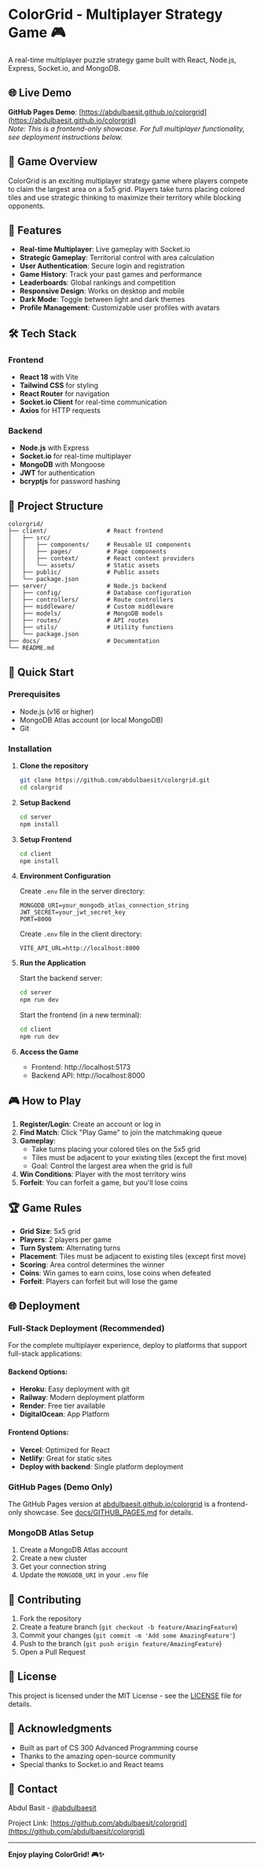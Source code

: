 # ColorGrid - Multiplayer Strategy Game 🎮

A real-time multiplayer puzzle strategy game built with React, Node.js, Express, Socket.io, and MongoDB.

## 🌐 Live Demo

**GitHub Pages Demo**: [https://abdulbaesit.github.io/colorgrid](https://abdulbaesit.github.io/colorgrid)  
*Note: This is a frontend-only showcase. For full multiplayer functionality, see deployment instructions below.*

## 🎯 Game Overview

ColorGrid is an exciting multiplayer strategy game where players compete to claim the largest area on a 5x5 grid. Players take turns placing colored tiles and use strategic thinking to maximize their territory while blocking opponents.

## 🚀 Features

- **Real-time Multiplayer**: Live gameplay with Socket.io
- **Strategic Gameplay**: Territorial control with area calculation
- **User Authentication**: Secure login and registration
- **Game History**: Track your past games and performance
- **Leaderboards**: Global rankings and competition
- **Responsive Design**: Works on desktop and mobile
- **Dark Mode**: Toggle between light and dark themes
- **Profile Management**: Customizable user profiles with avatars

## 🛠️ Tech Stack

### Frontend
- **React 18** with Vite
- **Tailwind CSS** for styling
- **React Router** for navigation
- **Socket.io Client** for real-time communication
- **Axios** for HTTP requests

### Backend
- **Node.js** with Express
- **Socket.io** for real-time multiplayer
- **MongoDB** with Mongoose
- **JWT** for authentication
- **bcryptjs** for password hashing

## 📁 Project Structure

```
colorgrid/
├── client/                 # React frontend
│   ├── src/
│   │   ├── components/     # Reusable UI components
│   │   ├── pages/          # Page components
│   │   ├── context/        # React context providers
│   │   └── assets/         # Static assets
│   ├── public/             # Public assets
│   └── package.json
├── server/                 # Node.js backend
│   ├── config/             # Database configuration
│   ├── controllers/        # Route controllers
│   ├── middleware/         # Custom middleware
│   ├── models/             # MongoDB models
│   ├── routes/             # API routes
│   ├── utils/              # Utility functions
│   └── package.json
├── docs/                   # Documentation
└── README.md
```

## 🚀 Quick Start

### Prerequisites
- Node.js (v16 or higher)
- MongoDB Atlas account (or local MongoDB)
- Git

### Installation

1. **Clone the repository**
   ```bash
   git clone https://github.com/abdulbaesit/colorgrid.git
   cd colorgrid
   ```

2. **Setup Backend**
   ```bash
   cd server
   npm install
   ```

3. **Setup Frontend**
   ```bash
   cd client
   npm install
   ```

4. **Environment Configuration**
   
   Create `.env` file in the server directory:
   ```env
   MONGODB_URI=your_mongodb_atlas_connection_string
   JWT_SECRET=your_jwt_secret_key
   PORT=8000
   ```

   Create `.env` file in the client directory:
   ```env
   VITE_API_URL=http://localhost:8000
   ```

5. **Run the Application**
   
   Start the backend server:
   ```bash
   cd server
   npm run dev
   ```

   Start the frontend (in a new terminal):
   ```bash
   cd client
   npm run dev
   ```

6. **Access the Game**
   - Frontend: http://localhost:5173
   - Backend API: http://localhost:8000

## 🎮 How to Play

1. **Register/Login**: Create an account or log in
2. **Find Match**: Click "Play Game" to join the matchmaking queue
3. **Gameplay**: 
   - Take turns placing your colored tiles on the 5x5 grid
   - Tiles must be adjacent to your existing tiles (except the first move)
   - Goal: Control the largest area when the grid is full
4. **Win Conditions**: Player with the most territory wins
5. **Forfeit**: You can forfeit a game, but you'll lose coins

## 🏆 Game Rules

- **Grid Size**: 5x5 grid
- **Players**: 2 players per game
- **Turn System**: Alternating turns
- **Placement**: Tiles must be adjacent to existing tiles (except first move)
- **Scoring**: Area control determines the winner
- **Coins**: Win games to earn coins, lose coins when defeated
- **Forfeit**: Players can forfeit but will lose the game

## 🌐 Deployment

### Full-Stack Deployment (Recommended)

For the complete multiplayer experience, deploy to platforms that support full-stack applications:

#### Backend Options:
- **Heroku**: Easy deployment with git
- **Railway**: Modern deployment platform
- **Render**: Free tier available
- **DigitalOcean**: App Platform

#### Frontend Options:
- **Vercel**: Optimized for React
- **Netlify**: Great for static sites
- **Deploy with backend**: Single platform deployment

### GitHub Pages (Demo Only)

The GitHub Pages version at [abdulbaesit.github.io/colorgrid](https://abdulbaesit.github.io/colorgrid) is a frontend-only showcase. See [docs/GITHUB_PAGES.md](docs/GITHUB_PAGES.md) for details.

### MongoDB Atlas Setup
1. Create a MongoDB Atlas account
2. Create a new cluster
3. Get your connection string
4. Update the `MONGODB_URI` in your `.env` file

## 🤝 Contributing

1. Fork the repository
2. Create a feature branch (`git checkout -b feature/AmazingFeature`)
3. Commit your changes (`git commit -m 'Add some AmazingFeature'`)
4. Push to the branch (`git push origin feature/AmazingFeature`)
5. Open a Pull Request

## 📝 License

This project is licensed under the MIT License - see the [LICENSE](LICENSE) file for details.

## 🙏 Acknowledgments

- Built as part of CS 300 Advanced Programming course
- Thanks to the amazing open-source community
- Special thanks to Socket.io and React teams

## 📧 Contact

Abdul Basit - [@abdulbaesit](https://github.com/abdulbaesit)

Project Link: [https://github.com/abdulbaesit/colorgrid](https://github.com/abdulbaesit/colorgrid)

---

**Enjoy playing ColorGrid! 🎮✨**
